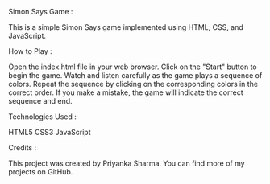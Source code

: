 
Simon Says Game :  

This is a simple Simon Says game implemented using HTML, CSS, and JavaScript.

How to Play :  

Open the index.html file in your web browser.
Click on the "Start" button to begin the game.
Watch and listen carefully as the game plays a sequence of colors.
Repeat the sequence by clicking on the corresponding colors in the correct order.
If you make a mistake, the game will indicate the correct sequence and end.

Technologies Used :  

HTML5
CSS3
JavaScript

Credits :  

This project was created by Priyanka Sharma. You can find more of my projects on GitHub.


